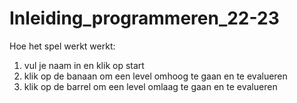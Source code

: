 # Inleiding_programmeren_22-23

Hoe het spel werkt werkt:

1. vul je naam in en klik op start
2. klik op de banaan om een level omhoog te gaan en te evalueren
3. klik op de barrel om een level omlaag te gaan en te evalueren
